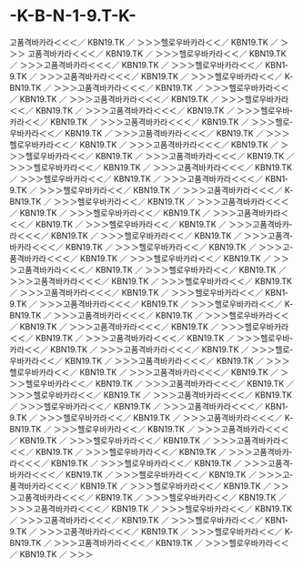 -K-B-N-1-9.T-K-
===============

고­품­격­바­카­라＜＜＜／  K­B­N­1­9.T­K ／ ＞＞＞헬­로­우­바­카­라＜＜／  K­B­N­1­9.T­K ／ ＞＞＞   고­품­격­바­카­라＜＜＜／  K­B­N­1­9.T­K ／ ＞＞＞헬­로­우­바­카­라＜＜／  K­B­N­1­9.T­K ／ ＞＞＞고­품­격­바­카­라＜＜＜／  K­B­N­1­9.T­K ／ ＞＞＞헬­로­우­바­카­라＜＜／  K­B­N­1­9.T­K ／ ＞＞＞고­품­격­바­카­라＜＜＜／  K­B­N­1­9.T­K ／ ＞＞＞헬­로­우­바­카­라＜＜／  K­B­N­1­9.T­K ／ ＞＞＞고­품­격­바­카­라＜＜＜／  K­B­N­1­9.T­K ／ ＞＞＞헬­로­우­바­카­라＜＜／  K­B­N­1­9.T­K ／ ＞＞＞고­품­격­바­카­라＜＜＜／  K­B­N­1­9.T­K ／ ＞＞＞헬­로­우­바­카­라＜＜／  K­B­N­1­9.T­K ／ ＞＞＞고­품­격­바­카­라＜＜＜／  K­B­N­1­9.T­K ／ ＞＞＞헬­로­우­바­카­라＜＜／  K­B­N­1­9.T­K ／ ＞＞＞고­품­격­바­카­라＜＜＜／  K­B­N­1­9.T­K ／ ＞＞＞헬­로­우­바­카­라＜＜／  K­B­N­1­9.T­K ／ ＞＞＞고­품­격­바­카­라＜＜＜／  K­B­N­1­9.T­K ／ ＞＞＞헬­로­우­바­카­라＜＜／  K­B­N­1­9.T­K ／ ＞＞＞고­품­격­바­카­라＜＜＜／  K­B­N­1­9.T­K ／ ＞＞＞헬­로­우­바­카­라＜＜／  K­B­N­1­9.T­K ／ ＞＞＞고­품­격­바­카­라＜＜＜／  K­B­N­1­9.T­K ／ ＞＞＞헬­로­우­바­카­라＜＜／  K­B­N­1­9.T­K ／ ＞＞＞고­품­격­바­카­라＜＜＜／  K­B­N­1­9.T­K ／ ＞＞＞헬­로­우­바­카­라＜＜／  K­B­N­1­9.T­K ／ ＞＞＞고­품­격­바­카­라＜＜＜／  K­B­N­1­9.T­K ／ ＞＞＞헬­로­우­바­카­라＜＜／  K­B­N­1­9.T­K ／ ＞＞＞고­품­격­바­카­라＜＜＜／  K­B­N­1­9.T­K ／ ＞＞＞헬­로­우­바­카­라＜＜／  K­B­N­1­9.T­K ／ ＞＞＞고­품­격­바­카­라＜＜＜／  K­B­N­1­9.T­K ／ ＞＞＞헬­로­우­바­카­라＜＜／  K­B­N­1­9.T­K ／ ＞＞＞고­품­격­바­카­라＜＜＜／  K­B­N­1­9.T­K ／ ＞＞＞헬­로­우­바­카­라＜＜／  K­B­N­1­9.T­K ／ ＞＞＞고­품­격­바­카­라＜＜＜／  K­B­N­1­9.T­K ／ ＞＞＞헬­로­우­바­카­라＜＜／  K­B­N­1­9.T­K ／ ＞＞＞고­품­격­바­카­라＜＜＜／  K­B­N­1­9.T­K ／ ＞＞＞헬­로­우­바­카­라＜＜／  K­B­N­1­9.T­K ／ ＞＞＞고­품­격­바­카­라＜＜＜／  K­B­N­1­9.T­K ／ ＞＞＞헬­로­우­바­카­라＜＜／  K­B­N­1­9.T­K ／ ＞＞＞고­품­격­바­카­라＜＜＜／  K­B­N­1­9.T­K ／ ＞＞＞헬­로­우­바­카­라＜＜／  K­B­N­1­9.T­K ／ ＞＞＞고­품­격­바­카­라＜＜＜／  K­B­N­1­9.T­K ／ ＞＞＞헬­로­우­바­카­라＜＜／  K­B­N­1­9.T­K ／ ＞＞＞고­품­격­바­카­라＜＜＜／  K­B­N­1­9.T­K ／ ＞＞＞헬­로­우­바­카­라＜＜／  K­B­N­1­9.T­K ／ ＞＞＞고­품­격­바­카­라＜＜＜／  K­B­N­1­9.T­K ／ ＞＞＞헬­로­우­바­카­라＜＜／  K­B­N­1­9.T­K ／ ＞＞＞고­품­격­바­카­라＜＜＜／  K­B­N­1­9.T­K ／ ＞＞＞헬­로­우­바­카­라＜＜／  K­B­N­1­9.T­K ／ ＞＞＞고­품­격­바­카­라＜＜＜／  K­B­N­1­9.T­K ／ ＞＞＞헬­로­우­바­카­라＜＜／  K­B­N­1­9.T­K ／ ＞＞＞고­품­격­바­카­라＜＜＜／  K­B­N­1­9.T­K ／ ＞＞＞헬­로­우­바­카­라＜＜／  K­B­N­1­9.T­K ／ ＞＞＞고­품­격­바­카­라＜＜＜／  K­B­N­1­9.T­K ／ ＞＞＞헬­로­우­바­카­라＜＜／  K­B­N­1­9.T­K ／ ＞＞＞고­품­격­바­카­라＜＜＜／  K­B­N­1­9.T­K ／ ＞＞＞헬­로­우­바­카­라＜＜／  K­B­N­1­9.T­K ／ ＞＞＞고­품­격­바­카­라＜＜＜／  K­B­N­1­9.T­K ／ ＞＞＞헬­로­우­바­카­라＜＜／  K­B­N­1­9.T­K ／ ＞＞＞고­품­격­바­카­라＜＜＜／  K­B­N­1­9.T­K ／ ＞＞＞헬­로­우­바­카­라＜＜／  K­B­N­1­9.T­K ／ ＞＞＞고­품­격­바­카­라＜＜＜／  K­B­N­1­9.T­K ／ ＞＞＞헬­로­우­바­카­라＜＜／  K­B­N­1­9.T­K ／ ＞＞＞고­품­격­바­카­라＜＜＜／  K­B­N­1­9.T­K ／ ＞＞＞헬­로­우­바­카­라＜＜／  K­B­N­1­9.T­K ／ ＞＞＞고­품­격­바­카­라＜＜＜／  K­B­N­1­9.T­K ／ ＞＞＞헬­로­우­바­카­라＜＜／  K­B­N­1­9.T­K ／ ＞＞＞고­품­격­바­카­라＜＜＜／  K­B­N­1­9.T­K ／ ＞＞＞헬­로­우­바­카­라＜＜／  K­B­N­1­9.T­K ／ ＞＞＞고­품­격­바­카­라＜＜＜／  K­B­N­1­9.T­K ／ ＞＞＞헬­로­우­바­카­라＜＜／  K­B­N­1­9.T­K ／ ＞＞＞고­품­격­바­카­라＜＜＜／  K­B­N­1­9.T­K ／ ＞＞＞헬­로­우­바­카­라＜＜／  K­B­N­1­9.T­K ／ ＞＞＞고­품­격­바­카­라＜＜＜／  K­B­N­1­9.T­K ／ ＞＞＞헬­로­우­바­카­라＜＜／  K­B­N­1­9.T­K ／ ＞＞＞고­품­격­바­카­라＜＜＜／  K­B­N­1­9.T­K ／ ＞＞＞헬­로­우­바­카­라＜＜／  K­B­N­1­9.T­K ／ ＞＞＞고­품­격­바­카­라＜＜＜／  K­B­N­1­9.T­K ／ ＞＞＞헬­로­우­바­카­라＜＜／  K­B­N­1­9.T­K ／ ＞＞＞고­품­격­바­카­라＜＜＜／  K­B­N­1­9.T­K ／ ＞＞＞헬­로­우­바­카­라＜＜／  K­B­N­1­9.T­K ／ ＞＞＞고­품­격­바­카­라＜＜＜／  K­B­N­1­9.T­K ／ ＞＞＞헬­로­우­바­카­라＜＜／  K­B­N­1­9.T­K ／ ＞＞＞고­품­격­바­카­라＜＜＜／  K­B­N­1­9.T­K ／ ＞＞＞헬­로­우­바­카­라＜＜／  K­B­N­1­9.T­K ／ ＞＞＞고­품­격­바­카­라＜＜＜／  K­B­N­1­9.T­K ／ ＞＞＞헬­로­우­바­카­라＜＜／  K­B­N­1­9.T­K ／ ＞＞＞
